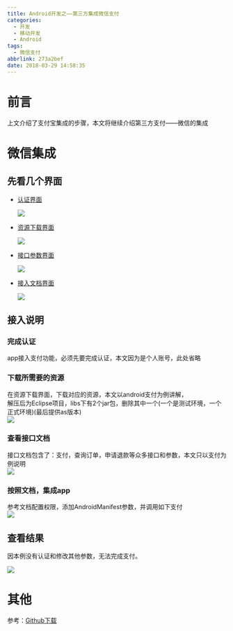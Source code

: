 ```yaml
---
title: Android开发之——第三方集成微信支付
categories:
  - 开发
  - 移动开发
  - Android
tags:
  - 微信支付
abbrlink: 273a2bef
date: 2018-03-29 14:58:35
---
```

# 前言 
上文介绍了支付宝集成的步骤，本文将继续介绍第三方支付——微信的集成

<!--more-->  

# 微信集成 
## 先看几个界面  
- [认证界面][1] 
	
	![][2]  

- [资源下载界面][3]
	
	![][4]  
- [接口参数界面][5]
	
	![][6]
- [接入文档界面][7]  
	
	![][8]  

## 接入说明 
### 完成认证  
app接入支付功能，必须先要完成认证，本文因为是个人账号，此处省略 
### 下载所需要的资源
在资源下载界面，下载对应的资源，本文以android支付为例讲解，  
解压后为Eclipse项目，libs下有2个jar包，删除其中一个(一个是测试环境，一个正式环境)(最后提供as版本)    
![][9]
### 查看接口文档 
接口文档包含了：支付，查询订单，申请退款等众多接口和参数，本文只以支付为例说明     
![][10]  
### 按照文档，集成app
参考文档配置权限，添加AndroidManifest参数，并调用如下支付    
![][11]

## 查看结果 
因本例没有认证和修改其他参数，无法完成支付。

![][12] 
# 其他  
参考：[Github下载][13]


[1]: https://open.weixin.qq.com/cgi-bin/verifyprofile?t=setting/verify&lang=zh_CN&token=184658bcad355ddba7ab82987f2cdcfa87be7aa9
[2]: https://raw.githubusercontent.com/PGzxc/images/master/blog-images/weichat-recog.png
[3]: https://pay.weixin.qq.com/wiki/doc/api/app/app.php?chapter=11_1
[4]: https://raw.githubusercontent.com/PGzxc/images/master/blog-images/weichat-sdk-download.png
[5]: https://pay.weixin.qq.com/wiki/doc/api/app/app.php?chapter=9_12&index=2
[6]: https://raw.githubusercontent.com/PGzxc/images/master/blog-images/weichat-para.png
[7]: https://pay.weixin.qq.com/wiki/doc/api/app/app.php?chapter=8_5#
[8]: https://raw.githubusercontent.com/PGzxc/images/master/blog-images/weichat-android-doc.png
[9]: https://raw.githubusercontent.com/PGzxc/images/master/blog-images/weichat-eclise.png
[10]: https://raw.githubusercontent.com/PGzxc/images/master/blog-images/weichat-pay-para.png
[11]: https://raw.githubusercontent.com/PGzxc/images/master/blog-images/weichat-pay-doc.png
[12]: https://raw.githubusercontent.com/PGzxc/images/master/blog-images/weichat-pay-result.gif
[13]: https://github.com/PGzxc/weichatPay
